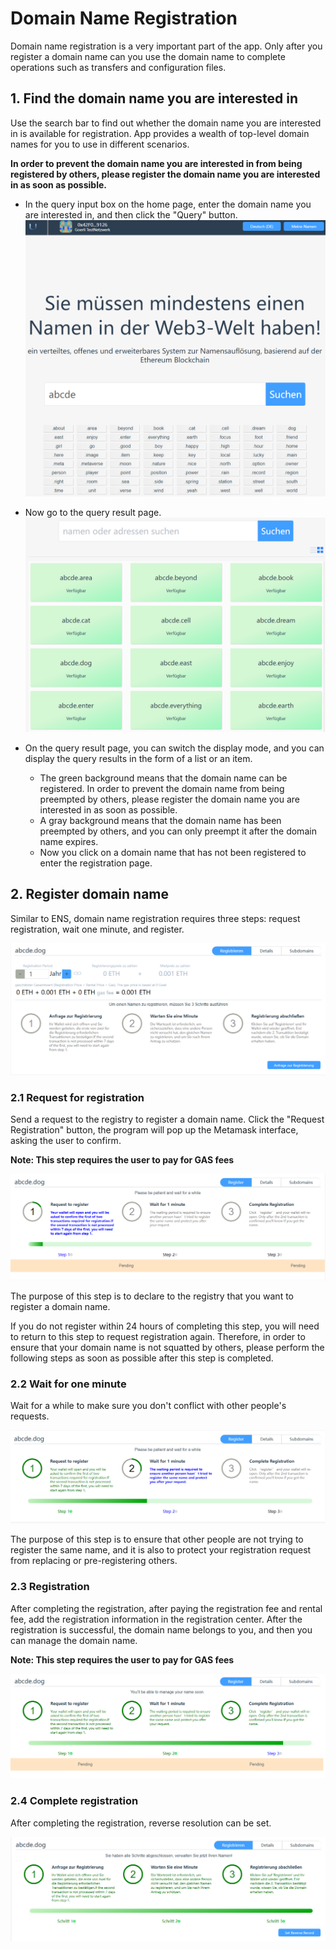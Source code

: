 # Domain Name Registration

Domain name registration is a very important part of the app. Only after you register a domain name can you use the domain name to complete operations such as transfers and configuration files.

## 1. Find the domain name you are interested in

Use the search bar to find out whether the domain name you are interested in is available for registration. App provides a wealth of top-level domain names for you to use in different scenarios.

**In order to prevent the domain name you are interested in from being registered by others, please register the domain name you are interested in as soon as possible.**

- In the query input box on the home page, enter the domain name you are interested in, and then click the "Query" button.
![alt attribute text](../../.vuepress/public/images/search/de/search_0.png)

- Now go to the query result page.
![alt attribute text](../../.vuepress/public/images/search/de/search_1.png)

- On the query result page, you can switch the display mode, and you can display the query results in the form of a list or an item.
  - The green background means that the domain name can be registered. In order to prevent the domain name from being preempted by others, please register the domain name you are interested in as soon as possible.
  - A gray background means that the domain name has been preempted by others, and you can only preempt it after the domain name expires.
  - Now you click on a domain name that has not been registered to enter the registration page.

## 2. Register domain name

Similar to ENS, domain name registration requires three steps: request registration, wait one minute, and register.

![alt attribute text](../../.vuepress/public/images/register/de/register_0.png)

### 2.1 Request for registration

Send a request to the registry to register a domain name.
Click the "Request Registration" button, the program will pop up the Metamask interface, asking the user to confirm.

**Note: This step requires the user to pay for GAS fees**

![alt attribute text](../../.vuepress/public/images/register/de/register_1.png)

The purpose of this step is to declare to the registry that you want to register a domain name.

If you do not register within 24 hours of completing this step, you will need to return to this step to request registration again. Therefore, in order to ensure that your domain name is not squatted by others, please perform the following steps as soon as possible after this step is completed.

### 2.2 Wait for one minute

Wait for a while to make sure you don't conflict with other people's requests.

![alt attribute text](../../.vuepress/public/images/register/en/register_2.png)

The purpose of this step is to ensure that other people are not trying to register the same name, and it is also to protect your registration request from replacing or pre-registering others.

### 2.3 Registration

After completing the registration, after paying the registration fee and rental fee, add the registration information in the registration center. After the registration is successful, the domain name belongs to you, and then you can manage the domain name.

**Note: This step requires the user to pay for GAS fees**

![alt attribute text](../../.vuepress/public/images/register/de/register_3.png)

### 2.4 Complete registration

After completing the registration, reverse resolution can be set.

![alt attribute text](../../.vuepress/public/images/register/de/register_4.png)